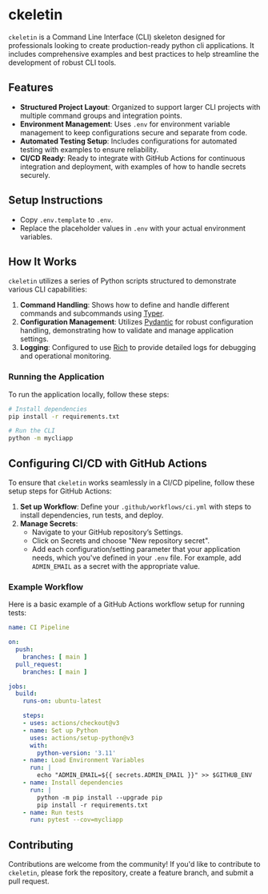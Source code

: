 # ckeletin

`ckeletin` is a Command Line Interface (CLI) skeleton designed for professionals looking to create production-ready python cli applications. It includes comprehensive examples and best practices to help streamline the development of robust CLI tools.

## Features

- **Structured Project Layout**: Organized to support larger CLI projects with multiple command groups and integration points.
- **Environment Management**: Uses `.env` for environment variable management to keep configurations secure and separate from code.
- **Automated Testing Setup**: Includes configurations for automated testing with examples to ensure reliability.
- **CI/CD Ready**: Ready to integrate with GitHub Actions for continuous integration and deployment, with examples of how to handle secrets securely.

## Setup Instructions

- Copy `.env.template` to `.env`.
- Replace the placeholder values in `.env` with your actual environment variables.

## How It Works

`ckeletin` utilizes a series of Python scripts structured to demonstrate various CLI capabilities:

1. **Command Handling**: Shows how to define and handle different commands and subcommands using [Typer](https://typer.tiangolo.com).
2. **Configuration Management**: Utilizes [Pydantic](https://docs.pydantic.dev/latest/) for robust configuration handling, demonstrating how to validate and manage application settings.
3. **Logging**: Configured to use [Rich](https://rich.readthedocs.io/en/stable/logging.html) to provide detailed logs for debugging and operational monitoring.

### Running the Application

To run the application locally, follow these steps:

```bash
# Install dependencies
pip install -r requirements.txt

# Run the CLI
python -m mycliapp
```

## Configuring CI/CD with GitHub Actions

To ensure that `ckeletin` works seamlessly in a CI/CD pipeline, follow these setup steps for GitHub Actions:

1. **Set up Workflow**: Define your `.github/workflows/ci.yml` with steps to install dependencies, run tests, and deploy.
2. **Manage Secrets**:
   - Navigate to your GitHub repository’s Settings.
   - Click on Secrets and choose "New repository secret".
   - Add each configuration/setting parameter that your application needs, which you've defined in your `.env` file. For example, add `ADMIN_EMAIL` as a secret with the appropriate value.

### Example Workflow

Here is a basic example of a GitHub Actions workflow setup for running tests:

```yaml
name: CI Pipeline

on:
  push:
    branches: [ main ]
  pull_request:
    branches: [ main ]

jobs:
  build:
    runs-on: ubuntu-latest

    steps:
    - uses: actions/checkout@v3
    - name: Set up Python
      uses: actions/setup-python@v3
      with:
        python-version: '3.11'
    - name: Load Environment Variables
      run: |
        echo "ADMIN_EMAIL=${{ secrets.ADMIN_EMAIL }}" >> $GITHUB_ENV
    - name: Install dependencies
      run: |
        python -m pip install --upgrade pip
        pip install -r requirements.txt
    - name: Run tests
      run: pytest --cov=mycliapp
```

## Contributing

Contributions are welcome from the community! If you'd like to contribute to `ckeletin`, please fork the repository, create a feature branch, and submit a pull request.
